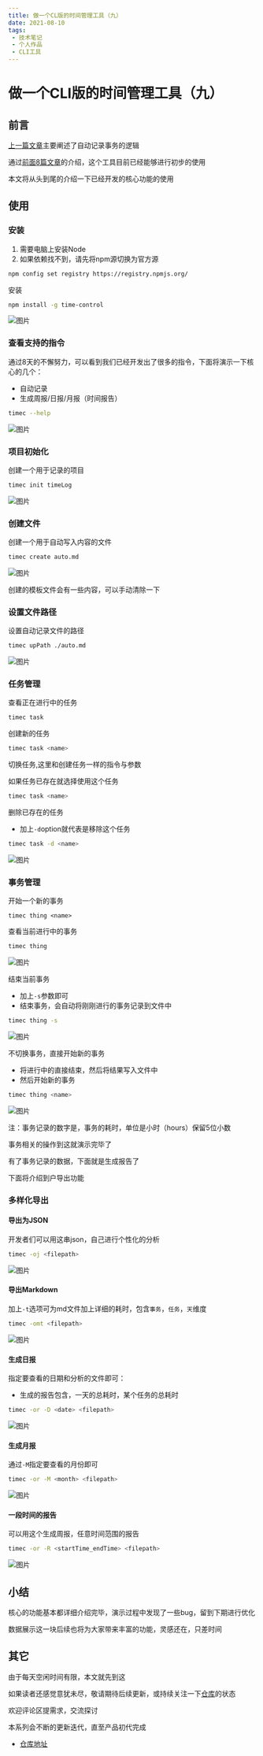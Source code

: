 ```yaml
---
title: 做一个CL版的时间管理工具（九）
date: 2021-08-10
tags:
 - 技术笔记
 - 个人作品
 - CLI工具
---
```

# 做一个CLI版的时间管理工具（九）

## 前言
[上一篇文章](./time-tools-8.md)主要阐述了自动记录事务的逻辑

通过[前面8篇文章](https://juejin.cn/column/6973496830654939166)的介绍，这个工具目前已经能够进行初步的使用

本文将从头到尾的介绍一下已经开发的核心功能的使用

## 使用
### 安装
1. 需要电脑上安装Node
2. 如果依赖找不到，请先将npm源切换为官方源

```sh
npm config set registry https://registry.npmjs.org/
```
安装
```sh
npm install -g time-control
```

![图片](https://img.cdn.sugarat.top/mdImg/MTYyODYwNTM4NTM2Mg==628605385362)

### 查看支持的指令

通过8天的不懈努力，可以看到我们已经开发出了很多的指令，下面将演示一下核心的几个：
* 自动记录
* 生成周报/日报/月报（时间报告）

```sh
timec --help
```

![图片](https://img.cdn.sugarat.top/mdImg/MTYyODYwNTY3NDEyOA==628605674128)

### 项目初始化
创建一个用于记录的项目
```sh
timec init timeLog
```

![图片](https://img.cdn.sugarat.top/mdImg/MTYyODYwNjAzNjY5OQ==628606036700)

### 创建文件
创建一个用于自动写入内容的文件
```sh
timec create auto.md
```
![图片](https://img.cdn.sugarat.top/mdImg/MTYyODYwNjE1MTM1OQ==628606151359)

创建的模板文件会有一些内容，可以手动清除一下

### 设置文件路径
设置自动记录文件的路径
```sh
timec upPath ./auto.md 
```
![图片](https://img.cdn.sugarat.top/mdImg/MTYyODYwNjM0MDE3Mw==628606340173)


### 任务管理
查看正在进行中的任务
```sh
timec task 
```

创建新的任务
```sh
timec task <name>
```

切换任务,这里和创建任务一样的指令与参数

如果任务已存在就选择使用这个任务
```sh
timec task <name>
```

删除已存在的任务
* 加上`-d`option就代表是移除这个任务
```sh
timec task -d <name>
```

![图片](https://img.cdn.sugarat.top/mdImg/MTYyODYwNjUzOTc3NA==628606539774)

### 事务管理

开始一个新的事务
```sj
timec thing <name>
```

查看当前进行中的事务
```sh
timec thing
```

![图片](https://img.cdn.sugarat.top/mdImg/MTYyODYwNjg0MDEzMQ==628606840131)


结束当前事务
* 加上`-s`参数即可
* 结束事务，会自动将刚刚进行的事务记录到文件中
```sh
timec thing -s
```

![图片](https://img.cdn.sugarat.top/mdImg/MTYyODYwNzAyMDIxNg==628607020216)

不切换事务，直接开始新的事务
* 将进行中的直接结束，然后将结果写入文件中
* 然后开始新的事务
```sh
timec thing <name>
```

![图片](https://img.cdn.sugarat.top/mdImg/MTYyODYwNzIyMjE2Nw==628607222167)

注：事务记录的数字是，事务的耗时，单位是小时（hours）保留5位小数

事务相关的操作到这就演示完毕了

有了事务记录的数据，下面就是生成报告了

下面将介绍到户导出功能

### 多样化导出
#### 导出为JSON

开发者们可以用这串json，自己进行个性化的分析
```sh
timec -oj <filepath>
```

![图片](https://img.cdn.sugarat.top/mdImg/MTYyODYwNzQ0ODc3Mg==628607448772)

#### 导出Markdown

加上`-t`选项可为md文件加上详细的耗时，包含`事务`，`任务`，`天`维度
```sh
timec -omt <filepath>
```

![图片](https://img.cdn.sugarat.top/mdImg/MTYyODYwNzU2MzYzMQ==628607563631)

#### 生成日报
指定要查看的日期和分析的文件即可：
* 生成的报告包含，一天的总耗时，某个任务的总耗时
```sh
timec -or -D <date> <filepath>
```

![图片](https://img.cdn.sugarat.top/mdImg/MTYyODYwNzczNjE2Nw==628607736167)

#### 生成月报
通过`-M`指定要查看的月份即可
```sh
timec -or -M <month> <filepath>
```

![图片](https://img.cdn.sugarat.top/mdImg/MTYyODYwNzg5NzAxNA==628607897014)

#### 一段时间的报告
可以用这个生成周报，任意时间范围的报告

```sh
timec -or -R <startTime_endTime> <filepath>
```

![图片](https://img.cdn.sugarat.top/mdImg/MTYyODYwODAxNjQ2Ng==628608016466)

## 小结
核心的功能基本都详细介绍完毕，演示过程中发现了一些bug，留到下期进行优化

数据展示这一块后续也将为大家带来丰富的功能，灵感还在，只差时间

## 其它

由于每天空闲时间有限，本文就先到这

如果读者还感觉意犹未尽，敬请期待后续更新，或持续关注一下[仓库](https://github.com/ATQQ/time-control)的状态

欢迎评论区提需求，交流探讨

本系列会不断的更新迭代，直至产品初代完成

* [仓库地址](https://github.com/ATQQ/time-control)

<comment/>
<tongji/>
